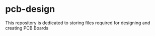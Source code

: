 # pcb-design
This repository is dedicated to storing files required for designing and creating PCB Boards
